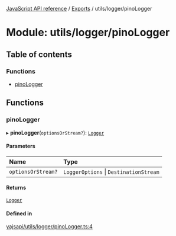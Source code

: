 [JavaScript API reference](../README) / [Exports](../modules) / utils/logger/pinoLogger

# Module: utils/logger/pinoLogger

## Table of contents

### Functions

- [pinoLogger](utils_logger_pinoLogger#pinologger)

## Functions

### pinoLogger

▸ **pinoLogger**(`optionsOrStream?`): [`Logger`](../interfaces/utils_logger_logger.Logger)

#### Parameters

| Name | Type |
| :------ | :------ |
| `optionsOrStream?` | `LoggerOptions` \| `DestinationStream` |

#### Returns

[`Logger`](../interfaces/utils_logger_logger.Logger)

#### Defined in

[yajsapi/utils/logger/pinoLogger.ts:4](https://github.com/golemfactory/yajsapi/blob/d7422f1/yajsapi/utils/logger/pinoLogger.ts#L4)
